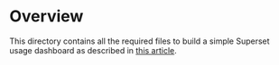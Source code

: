 # Overview

This directory contains all the required files to build a simple Superset usage dashboard as described in [this article](https://).

